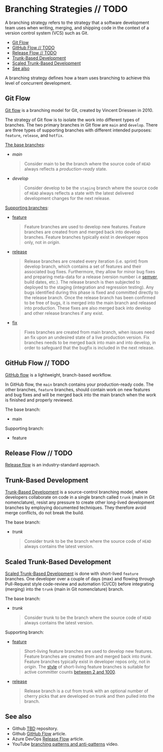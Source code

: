 # Branching Strategies // TODO

A branching strategy refers to the strategy that a software development team uses when writing, merging, and shipping code in the context of a version control system (VCS) such as Git.

- [Git Flow](#git-flow)
- [GitHub Flow // TODO](#github-flow--todo)
- [Release Flow // TODO](#release-flow--todo)
- [Trunk-Based Development](#trunk-based-development)
- [Scaled Trunk-Based Development](#scaled-trunk-based-development)
- [See also](#see-also)

A branching strategy defines how a team uses branching to achieve this level of concurrent development.

## Git Flow

[Git flow](https://nvie.com/posts/a-successful-git-branching-model/) is a branching model for Git, created by Vincent Driessen in 2010.

The strategy of Git flow is to isolate the work into different types of branches. The two primary branches in Git flow are `main` and `develop`. There are three types of supporting branches with different intended purposes: `feature`, `release`, and `hotfix`.

[The base branches](https://sentenz.github.io/backup-service/website/nvie.com/posts/a-successful-git-branching-model/index.html#the-main-branches):

- _main_
  > Consider main to be the branch where the source code of `HEAD` always reflects a _production-ready_ state.

- _develop_
  > Consider develop to be the `staging` branch where the source code of `HEAD` always reflects a state with the latest delivered development changes for the next release.

[Supporting branches](https://sentenz.github.io/backup-service/website/nvie.com/posts/a-successful-git-branching-model/index.html#supporting-branches):

- [feature](https://sentenz.github.io/backup-service/website/nvie.com/posts/a-successful-git-branching-model/index.html#feature-branches)
  > Feature branches are used to develop new features. Feature branches are created from and merged back into develop branches. Feature branches typically exist in developer repos only, not in _origin_.

- [release](https://sentenz.github.io/backup-service/website/nvie.com/posts/a-successful-git-branching-model/index.html#release-branches)
  > Release branches are created every iteration (i.e. sprint) from develop branch, which contains a set of features and their associated bug fixes. Furthermore, they allow for minor bug fixes and preparing meta-data for a release (version number i.e [semver](#semantic-versioning), build dates, etc.). The release branch is then subjected to deployed to the staging (integration and regression testing). Any bugs identified during this phase is fixed and committed directly to the release branch. Once the release branch has been confirmed to be free of bugs, it is merged into the main branch and released into production. These fixes are also merged back into develop and other release branches if any exist.

- [fix](https://sentenz.github.io/backup-service/website/nvie.com/posts/a-successful-git-branching-model/index.html#hotfix-branches)
  > Fixes branches are created from main branch, when issues need an fix upon an undesired state of a live production version. Fix branches needs to be merged back into main and into develop, in order to safeguard that the bugfix is included in the next release.

## GitHub Flow // TODO

[GitHub flow](https://docs.github.com/en/get-started/quickstart/github-flow) is a lightweight, branch-based workflow.

In GitHub flow, the `main` branch contains your production-ready code. The other branches, `feature` branches, should contain work on new features and bug fixes and will be merged back into the main branch when the work is finished and properly reviewed.

The base branch:

- main

Supporting branch:

- feature

## Release Flow // TODO

[Release flow](http://releaseflow.org/#home) is an industry-standard approach.

## Trunk-Based Development

[Trunk-Based Development](https://trunkbaseddevelopment.com/) is a source-control branching model, where developers collaborate on code in a single branch called `trunk` (main in Git nomenclature), resist any pressure to create other long-lived development branches by employing documented techniques. They therefore avoid merge conflicts, do not break the build.

The base branch:

- _trunk_
  > Consider trunk to be the branch where the source code of `HEAD` always contains the latest version.

## Scaled Trunk-Based Development

[Scaled Trunk-Based Development](https://sentenz.github.io/backup-service/website/trunkbaseddevelopment.com/index.html#scaled-trunk-based-development) is done with short-lived `feature` branches. One developer over a couple of days (max) and flowing through Pull-Request style code-review and automation (CI/CD) before integrating (merging) into the `trunk` (main in Git nomenclature) branch.

The base branch:

- _trunk_
  > Consider trunk to be the branch where the source code of `HEAD` always contains the latest version.

Supporting branch:

- [feature](https://sentenz.github.io/backup-service/website/trunkbaseddevelopment.com/short-lived-feature-branches/index.html)
  > Short-living feature branches are used to develop new features. Feature branches are created from and merged back into _trunk_. Feature branches typically exist in developer repos only, not in _origin_. The [style](https://sentenz.github.io/backup-service/website/trunkbaseddevelopment.com/styles/index.html) of short-living feature branches is suitable for active committer counts [between 2 and 1000](https://sentenz.github.io/backup-service/website/trunkbaseddevelopment.com/styles/index.html#short-lived-feature-branches).

- [release](https://sentenz.github.io/backup-service/website/trunkbaseddevelopment.com/release-from-trunk/index.html)
  > Release branch is a cut from trunk with an optional number of cherry picks that are developed on trunk and then pulled into the branch.

## See also

- Github [TBD](https://github.com/paul-hammant/tbd) repository.
- Github [GitHub Flow](https://docs.github.com/en/get-started/quickstart/github-flow) article.
- Azure DevOps [Release Flow](https://devblogs.microsoft.com/devops/release-flow-how-we-do-branching-on-the-vsts-team/) article.
- YouTube [branching patterns and anti-patterns](https://www.youtube.com/watch?v=ykZbBD-CmP8) video.
